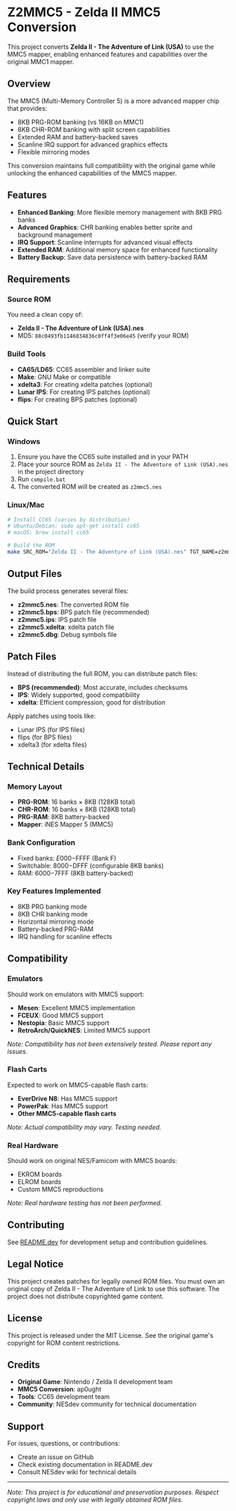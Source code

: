 # Z2MMC5 - Zelda II MMC5 Conversion

This project converts **Zelda II - The Adventure of Link (USA)** to use the MMC5 mapper, enabling enhanced features and capabilities over the original MMC1 mapper.

## Overview

The MMC5 (Multi-Memory Controller 5) is a more advanced mapper chip that provides:
- 8KB PRG-ROM banking (vs 16KB on MMC1)
- 8KB CHR-ROM banking with split screen capabilities
- Extended RAM and battery-backed saves
- Scanline IRQ support for advanced graphics effects
- Flexible mirroring modes

This conversion maintains full compatibility with the original game while unlocking the enhanced capabilities of the MMC5 mapper.

## Features

- **Enhanced Banking**: More flexible memory management with 8KB PRG banks
- **Advanced Graphics**: CHR banking enables better sprite and background management
- **IRQ Support**: Scanline interrupts for advanced visual effects
- **Extended RAM**: Additional memory space for enhanced functionality
- **Battery Backup**: Save data persistence with battery-backed RAM

## Requirements

### Source ROM
You need a clean copy of:
- **Zelda II - The Adventure of Link (USA).nes**
- MD5: `88c0493fb1146834836c0ff4f3e06e45` (verify your ROM)

### Build Tools
- **CA65/LD65**: CC65 assembler and linker suite
- **Make**: GNU Make or compatible
- **xdelta3**: For creating xdelta patches (optional)
- **Lunar IPS**: For creating IPS patches (optional) 
- **flips**: For creating BPS patches (optional)

## Quick Start

### Windows
1. Ensure you have the CC65 suite installed and in your PATH
2. Place your source ROM as `Zelda II - The Adventure of Link (USA).nes` in the project directory
3. Run `compile.bat`
4. The converted ROM will be created as `z2mmc5.nes`

### Linux/Mac
```bash
# Install CC65 (varies by distribution)
# Ubuntu/Debian: sudo apt-get install cc65
# macOS: brew install cc65

# Build the ROM
make SRC_ROM="Zelda II - The Adventure of Link (USA).nes" TGT_NAME=z2mmc5
```

## Output Files

The build process generates several files:

- **z2mmc5.nes**: The converted ROM file
- **z2mmc5.bps**: BPS patch file (recommended)
- **z2mmc5.ips**: IPS patch file  
- **z2mmc5.xdelta**: xdelta patch file
- **z2mmc5.dbg**: Debug symbols file

## Patch Files

Instead of distributing the full ROM, you can distribute patch files:

- **BPS (recommended)**: Most accurate, includes checksums
- **IPS**: Widely supported, good compatibility
- **xdelta**: Efficient compression, good for distribution

Apply patches using tools like:
- Lunar IPS (for IPS files)
- flips (for BPS files)  
- xdelta3 (for xdelta files)

## Technical Details

### Memory Layout
- **PRG-ROM**: 16 banks × 8KB (128KB total)
- **CHR-ROM**: 16 banks × 8KB (128KB total)
- **PRG-RAM**: 8KB battery-backed
- **Mapper**: iNES Mapper 5 (MMC5)

### Bank Configuration
- Fixed banks: $E000-$FFFF (Bank F)
- Switchable: $8000-$DFFF (configurable 8KB banks)
- RAM: $6000-$7FFF (8KB battery-backed)

### Key Features Implemented
- 8KB PRG banking mode
- 8KB CHR banking mode  
- Horizontal mirroring mode
- Battery-backed PRG-RAM
- IRQ handling for scanline effects

## Compatibility

### Emulators
Should work on emulators with MMC5 support:
- **Mesen**: Excellent MMC5 implementation
- **FCEUX**: Good MMC5 support
- **Nestopia**: Basic MMC5 support
- **RetroArch/QuickNES**: Limited MMC5 support

*Note: Compatibility has not been extensively tested. Please report any issues.*

### Flash Carts
Expected to work on MMC5-capable flash carts:
- **EverDrive N8**: Has MMC5 support
- **PowerPak**: Has MMC5 support
- **Other MMC5-capable flash carts**

*Note: Actual compatibility may vary. Testing needed.*

### Real Hardware
Should work on original NES/Famicom with MMC5 boards:
- EKROM boards
- ELROM boards  
- Custom MMC5 reproductions

*Note: Real hardware testing has not been performed.*

## Contributing

See [README.dev](README.dev) for development setup and contribution guidelines.

## Legal Notice

This project creates patches for legally owned ROM files. You must own an original copy of Zelda II - The Adventure of Link to use this software. The project does not distribute copyrighted game content.

## License

This project is released under the MIT License. See the original game's copyright for ROM content restrictions.

## Credits

- **Original Game**: Nintendo / Zelda II development team
- **MMC5 Conversion**: ap0ught
- **Tools**: CC65 development team
- **Community**: NESdev community for technical documentation

## Support

For issues, questions, or contributions:
- Create an issue on GitHub
- Check existing documentation in README.dev
- Consult NESdev wiki for technical details

---

*Note: This project is for educational and preservation purposes. Respect copyright laws and only use with legally obtained ROM files.*